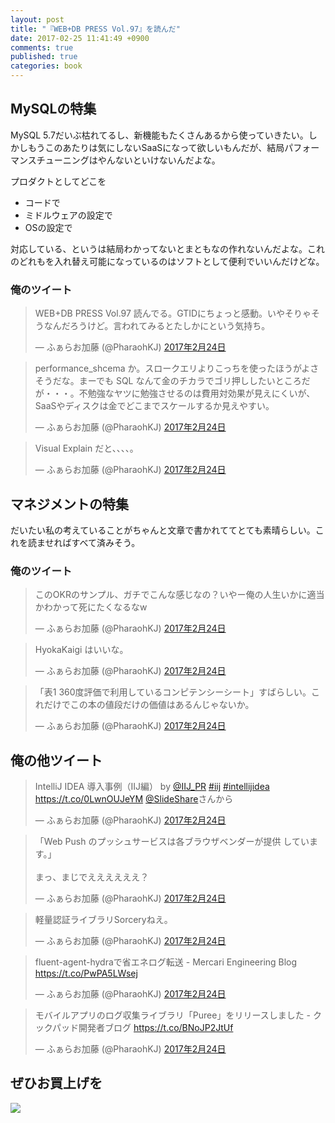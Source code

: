 ```yaml
---
layout: post
title: "『WEB+DB PRESS Vol.97』を読んだ"
date: 2017-02-25 11:41:49 +0900
comments: true
published: true
categories: book
---
```


## MySQLの特集

MySQL 5.7だいぶ枯れてるし、新機能もたくさんあるから使っていきたい。しかしもうこのあたりは気にしないSaaSになって欲しいもんだが、結局パフォーマンスチューニングはやんないといけないんだよな。

プロダクトとしてどこを

- コードで
- ミドルウェアの設定で
- OSの設定で

対応している、というは結局わかってないとまともなの作れないんだよな。これのどれもを入れ替え可能になっているのはソフトとして便利でいいんだけどな。

### 俺のツイート

<blockquote class="twitter-tweet" data-lang="ja"><p lang="ja" dir="ltr">WEB+DB PRESS Vol.97 読んでる。GTIDにちょっと感動。いやそりゃそうなんだろうけど。言われてみるとたしかにという気持ち。</p>&mdash; ふぁらお加藤 (@PharaohKJ) <a href="https://twitter.com/PharaohKJ/status/835123853814718465">2017年2月24日</a></blockquote> <script async src="//platform.twitter.com/widgets.js" charset="utf-8"></script>

<blockquote class="twitter-tweet" data-lang="ja"><p lang="ja" dir="ltr">performance_shcema か。スロークエリよりこっちを使ったほうがよさそうだな。まーでも SQL なんて金のチカラでゴリ押ししたいところだが・・・。不勉強なヤツに勉強させるのは費用対効果が見えにくいが、SaaSやディスクは金でどこまでスケールするか見えやすい。</p>&mdash; ふぁらお加藤 (@PharaohKJ) <a href="https://twitter.com/PharaohKJ/status/835126754662494210">2017年2月24日</a></blockquote> <script async src="//platform.twitter.com/widgets.js" charset="utf-8"></script>

<blockquote class="twitter-tweet" data-lang="ja"><p lang="ja" dir="ltr">Visual Explain だと、、、、。</p>&mdash; ふぁらお加藤 (@PharaohKJ) <a href="https://twitter.com/PharaohKJ/status/835127065405841409">2017年2月24日</a></blockquote> <script async src="//platform.twitter.com/widgets.js" charset="utf-8"></script>


## マネジメントの特集

だいたい私の考えていることがちゃんと文章で書かれててとても素晴らしい。これを読ませればすべて済みそう。

### 俺のツイート

<blockquote class="twitter-tweet" data-lang="ja"><p lang="ja" dir="ltr">このOKRのサンプル、ガチでこんな感じなの？いやー俺の人生いかに適当かわかって死にたくなるなw</p>&mdash; ふぁらお加藤 (@PharaohKJ) <a href="https://twitter.com/PharaohKJ/status/835130864652562432">2017年2月24日</a></blockquote> <script async src="//platform.twitter.com/widgets.js" charset="utf-8"></script>

<blockquote class="twitter-tweet" data-lang="ja"><p lang="ja" dir="ltr">HyokaKaigi はいいな。</p>&mdash; ふぁらお加藤 (@PharaohKJ) <a href="https://twitter.com/PharaohKJ/status/835131369474818049">2017年2月24日</a></blockquote> <script async src="//platform.twitter.com/widgets.js" charset="utf-8"></script>

<blockquote class="twitter-tweet" data-lang="ja"><p lang="ja" dir="ltr">「表1 360度評価で利用しているコンピテンシーシート」すばらしい。これだけでこの本の値段だけの価値はあるんじゃないか。</p>&mdash; ふぁらお加藤 (@PharaohKJ) <a href="https://twitter.com/PharaohKJ/status/835131529554599937">2017年2月24日</a></blockquote> <script async src="//platform.twitter.com/widgets.js" charset="utf-8"></script>


## 俺の他ツイート

<blockquote class="twitter-tweet" data-lang="ja"><p lang="ja" dir="ltr">IntelliJ IDEA 導入事例（IIJ編） by <a href="https://twitter.com/IIJ_PR">@IIJ_PR</a> <a href="https://twitter.com/hashtag/iij?src=hash">#iij</a> <a href="https://twitter.com/hashtag/intellijidea?src=hash">#intellijidea</a> <a href="https://t.co/0LwnOUJeYM">https://t.co/0LwnOUJeYM</a> <a href="https://twitter.com/SlideShare">@SlideShare</a>さんから</p>&mdash; ふぁらお加藤 (@PharaohKJ) <a href="https://twitter.com/PharaohKJ/status/835132590109569025">2017年2月24日</a></blockquote> <script async src="//platform.twitter.com/widgets.js" charset="utf-8"></script>

<blockquote class="twitter-tweet" data-lang="ja"><p lang="ja" dir="ltr">「Web Push のプッシュサービスは各ブラウザベンダーが提供 しています。」<br><br>まっ、まじでええええええ？</p>&mdash; ふぁらお加藤 (@PharaohKJ) <a href="https://twitter.com/PharaohKJ/status/835134377457659905">2017年2月24日</a></blockquote> <script async src="//platform.twitter.com/widgets.js" charset="utf-8"></script>

<blockquote class="twitter-tweet" data-lang="ja"><p lang="ja" dir="ltr">軽量認証ライブラリSorceryねえ。</p>&mdash; ふぁらお加藤 (@PharaohKJ) <a href="https://twitter.com/PharaohKJ/status/835134922809475072">2017年2月24日</a></blockquote> <script async src="//platform.twitter.com/widgets.js" charset="utf-8"></script>

<blockquote class="twitter-tweet" data-lang="ja"><p lang="ja" dir="ltr">fluent-agent-hydraで省エネログ転送 - Mercari Engineering Blog <a href="https://t.co/PwPA5LWsej">https://t.co/PwPA5LWsej</a></p>&mdash; ふぁらお加藤 (@PharaohKJ) <a href="https://twitter.com/PharaohKJ/status/835135690518097920">2017年2月24日</a></blockquote> <script async src="//platform.twitter.com/widgets.js" charset="utf-8"></script>

<blockquote class="twitter-tweet" data-lang="ja"><p lang="ja" dir="ltr">モバイルアプリのログ収集ライブラリ「Puree」をリリースしました - クックパッド開発者ブログ <a href="https://t.co/BNoJP2JtUf">https://t.co/BNoJP2JtUf</a></p>&mdash; ふぁらお加藤 (@PharaohKJ) <a href="https://twitter.com/PharaohKJ/status/835135960966811649">2017年2月24日</a></blockquote> <script async src="//platform.twitter.com/widgets.js" charset="utf-8"></script>

## ぜひお買上げを

<a href="https://www.amazon.co.jp/WEB-DB-PRESS-Vol-97-%E5%A4%96%E6%9D%91/dp/4774187283/ref=as_li_ss_il?ie=UTF8&qid=1487990368&sr=8-1&keywords=web+db+press&linkCode=li3&tag=pharaohkj-22&linkId=7159614d8d0557c958c7370b4c63d6c4" target="_blank"><img border="0" src="//ws-fe.amazon-adsystem.com/widgets/q?_encoding=UTF8&ASIN=4774187283&Format=_SL250_&ID=AsinImage&MarketPlace=JP&ServiceVersion=20070822&WS=1&tag=pharaohkj-22" ></a><img src="https://ir-jp.amazon-adsystem.com/e/ir?t=pharaohkj-22&l=li3&o=9&a=4774187283" width="1" height="1" border="0" alt="" style="border:none !important; margin:0px !important;" />

